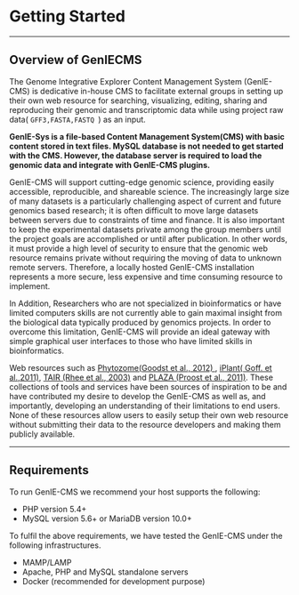 
Getting Started
=============

------------
Overview of GenIECMS
------------

The Genome Integrative Explorer Content Management System (GenIE-CMS) is dedicative in-house CMS to facilitate external groups in setting up their own web resource for searching, visualizing, editing, sharing and reproducing their genomic and transcriptomic data while using project raw data( ```GFF3,FASTA,FASTQ ```) as an input.

**GenIE-Sys is a file-based Content Management System(CMS) with basic content stored in text files. MySQL database is not needed to get started with the CMS. However, the database server is required to load the genomic data and integrate with GenIE-CMS plugins.**

GenIE-CMS will support cutting-edge genomic science, providing easily accessible, reproducible, and shareable science. The increasingly large size of many datasets is a particularly challenging aspect of current and future genomics based research; it is often difficult to move large datasets between servers due to constraints of time and finance. It is also important to keep the experimental datasets private among the group members until the project goals are accomplished or until after publication. In other words, it must provide a high level of security to ensure that the genomic web resource remains private without requiring the moving of data to unknown remote servers. Therefore, a locally hosted GenIE-CMS installation represents a more secure, less expensive and time consuming resource to implement.

In Addition, Researchers who are not specialized in bioinformatics or have limited computers skills are not currently able to gain maximal insight from the biological data typically produced by genomics projects. In order to overcome this limitation, GenIE-CMS will provide an ideal gateway with simple graphical user interfaces to those who have limited skills in bioinformatics.

Web resources such as <a target="_blank" href="http://www.ncbi.nlm.nih.gov/pmc/articles/PMC3245001/">Phytozome(Goodst et al., 2012) </a>, <a target="_blank"  href="http://www.ncbi.nlm.nih.gov/pmc/articles/PMC3355756/">iPlant( Goff. et al.,2011)</a>, <a  target="_blank" href="https://academic.oup.com/nar/article/31/1/224/2401365/The-Arabidopsis-Information-Resource-TAIR-a-model">TAIR (Rhee et al., 2003)</a> and <a target="_blank"  href="http://www.plantphysiol.org/content/158/2/590">PLAZA (Proost et al., 2011)</a>. These collections of tools and services have been sources of inspiration to be and have contributed my desire to develop the GenIE-CMS as well as, and importantly, developing an understanding of their limitations to end users. None of these resources allow users to easily setup their own web resource without submitting their data to the resource developers and making them publicly available.


------------------
Requirements
------------------

To run GenIE-CMS we recommend your host supports the following:

* PHP version 5.4+
* MySQL version 5.6+ or MariaDB version 10.0+

To fulfil the above requirements, we have tested the GenIE-CMS under the following infrastructures.
* MAMP/LAMP
* Apache, PHP and MySQL standalone servers
* Docker (recommended for development purpose)


